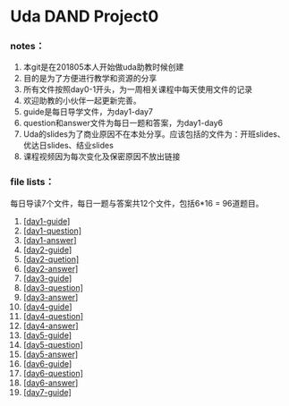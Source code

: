 # Uda DAND Project0

### notes：

1. 本git是在201805本人开始做uda助教时候创建
2. 目的是为了方便进行教学和资源的分享
3. 所有文件按照day0-1开头，为一周相关课程中每天使用文件的记录
4. 欢迎助教的小伙伴一起更新完善。
5. guide是每日导学文件，为day1-day7
6. question和answer文件为每日一题和答案，为day1-day6
7. Uda的slides为了商业原因不在本处分享。应该包括的文件为：开班slides、优达日slides、结业slides
8. 课程视频因为每次变化及保密原因不放出链接

### file lists：

每日导读7个文件，每日一题与答案共12个文件，包括6*16 = 96道题目。

1. [[day1-guide]](https://github.com/mengfanchun2017/Intro-Data-Analysis/blob/master/day1-guide.md)
2. [[day1-question]](https://github.com/mengfanchun2017/Intro-Data-Analysis/blob/master/day1-question.md)
3. [[day1-answer]](https://github.com/mengfanchun2017/Intro-Data-Analysis/blob/master/day1-answer.md)
4. [[day2-guide]](https://github.com/mengfanchun2017/Intro-Data-Analysis/blob/master/day2-guide.md)
5. [[day2-quetion]](https://github.com/mengfanchun2017/Intro-Data-Analysis/blob/master/day2-question.md)
6. [[day2-answer]](https://github.com/mengfanchun2017/Intro-Data-Analysis/blob/master/day2-answer.md)
7. [[day3-guide]](https://github.com/mengfanchun2017/Intro-Data-Analysis/blob/master/day3-guide.md)
8. [[day3-question]](https://github.com/mengfanchun2017/Intro-Data-Analysis/blob/master/day3-question.md)
9. [[day3-answer]](https://github.com/mengfanchun2017/Intro-Data-Analysis/blob/master/day3-answer.md)
10. [[day4-guide]](https://github.com/mengfanchun2017/Intro-Data-Analysis/blob/master/day4-guide.md)
11. [[day4-question]](https://github.com/mengfanchun2017/Intro-Data-Analysis/blob/master/day4-question.md)
12. [[day4-answer]](https://github.com/mengfanchun2017/Intro-Data-Analysis/blob/master/day5-answer.md)
13. [[day5-guide]](https://github.com/mengfanchun2017/Intro-Data-Analysis/blob/master/day5-guide.md)
14. [[day5-question]](https://github.com/mengfanchun2017/Intro-Data-Analysis/blob/master/day5-question.md)
15. [[day5-answer]](https://github.com/mengfanchun2017/Intro-Data-Analysis/blob/master/day5-answer.md)
16. [[day6-guide]](https://github.com/mengfanchun2017/Intro-Data-Analysis/blob/master/day6-guide.md)
17. [[day6-question]](https://github.com/mengfanchun2017/Intro-Data-Analysis/blob/master/day6-question.md)
18. [[day6-answer]](https://github.com/mengfanchun2017/Intro-Data-Analysis/blob/master/day6-answer.md)
19. [[day7-guide]](https://github.com/mengfanchun2017/Intro-Data-Analysis/blob/master/day7-guide.md)


